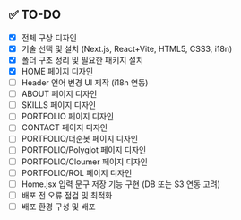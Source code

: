 ## ✅ TO-DO

- [x] 전체 구상 디자인
- [x] 기술 선택 및 설치 (Next.js, React+Vite, HTML5, CSS3, i18n)
- [x] 폴더 구조 정리 및 필요한 패키지 설치
- [x] HOME 페이지 디자인
- [ ] Header 언어 변경 UI 제작 (i18n 연동)
- [ ] ABOUT 페이지 디자인
- [ ] SKILLS 페이지 디자인
- [ ] PORTFOLIO 페이지 디자인
- [ ] CONTACT 페이지 디자인
- [ ] PORTFOLIO/더순봇 페이지 디자인
- [ ] PORTFOLIO/Polyglot 페이지 디자인
- [ ] PORTFOLIO/Cloumer 페이지 디자인
- [ ] PORTFOLIO/ROL 페이지 디자인
- [ ] Home.jsx 입력 문구 저장 기능 구현 (DB 또는 S3 연동 고려)
- [ ] 배포 전 오류 점검 및 최적화
- [ ] 배포 환경 구성 및 배포
